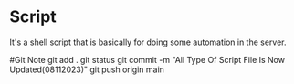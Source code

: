 # Script
It's a shell script that is basically for doing some automation in the server.

#Git Note
git add .
git status
git commit -m "All Type Of Script File Is Now Updated(08112023)"
git push origin main
